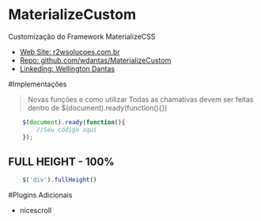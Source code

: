 # MaterializeCustom
Customização do Framework MaterializeCSS

 - [Web Site: r2wsolucoes.com.br](http://r2wsolucoes.com.br)
 - [Repo: github.com/wdantas/MaterializeCustom](https://github.com/wdantas/MaterializeCustom)
 - [Linkeding: Wellington Dantas](https://br.linkedin.com/in/wndantas)

#Implementações
> Novas funções e como utilizar
> Todas as chamativas devem ser feitas dentro de $(document).ready(function(){})

```javascript
    $(document).ready(function(){
        //Seu código aqui
    });
```

## FULL HEIGHT - 100%
```javascript
    $('div').fullHeight()
```


#Plugins Adicionais
- nicescroll